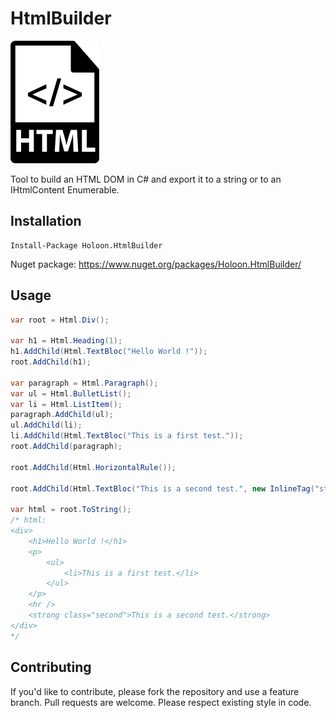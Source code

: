 # HtmlBuilder

![HTML](/HTML.png "LOGO")

Tool to build an HTML DOM in C# and export it to a string or to an IHtmlContent Enumerable. 

## Installation 

```
Install-Package Holoon.HtmlBuilder
```

Nuget package: https://www.nuget.org/packages/Holoon.HtmlBuilder/

## Usage

```c#
var root = Html.Div();

var h1 = Html.Heading(1);
h1.AddChild(Html.TextBloc("Hello World !"));
root.AddChild(h1);

var paragraph = Html.Paragraph();
var ul = Html.BulletList();
var li = Html.ListItem();
paragraph.AddChild(ul);
ul.AddChild(li);
li.AddChild(Html.TextBloc("This is a first test."));
root.AddChild(paragraph);

root.AddChild(Html.HorizontalRule());

root.AddChild(Html.TextBloc("This is a second test.", new InlineTag("strong", KeyValuePair.Create("class", "second"))));

var html = root.ToString();
/* html:
<div>
    <h1>Hello World !</h1>
    <p>
        <ul>
            <li>This is a first test.</li>
        </ul>
    </p>
    <hr />
    <strong class="second">This is a second test.</strong>
</div>
*/
```

## Contributing
If you'd like to contribute, please fork the repository and use a feature branch. Pull requests are welcome. Please respect existing style in code.